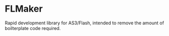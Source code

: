 FLMaker
=======

Rapid development library for AS3/Flash, intended to remove the amount of boilterplate code required.

